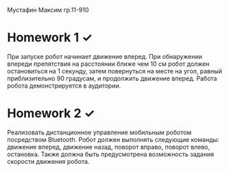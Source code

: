 Мустафин Максим гр.11-910

# Homework 1 ✓
При запуске робот начинает движение вперед. При обнаружении впереди  препятствия на расстоянии ближе чем 10 см робот должен остановиться на 1 секунду, затем повернуться на месте на угол, равный приблизительно 90 градусам, и продолжить движение вперед. Работа робота демонстрируется в аудитории.

# Homework 2 ✓
Реализовать дистанционное управление мобильным роботом посредством Bluetooth. Робот должен выполнять следующие команды: движение вперед, движение назад, поворот вправо, поворот влево, остановка. Также должна быть предусмотрена возможность задания скорости движения робота.
